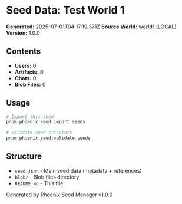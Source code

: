 # Seed Data: Test World 1

**Generated:** 2025-07-01T04:17:19.371Z
**Source World:** world1 (LOCAL)
**Version:** 1.0.0

## Contents

- **Users:** 0
- **Artifacts:** 0
- **Chats:** 0
- **Blob Files:** 0

## Usage

```bash
# Import this seed
pnpm phoenix:seed:import seeds

# Validate seed structure
pnpm phoenix:seed:validate seeds
```

## Structure

- `seed.json` - Main seed data (metadata + references)
- `blob/` - Blob files directory
- `README.md` - This file

Generated by Phoenix Seed Manager v1.0.0
